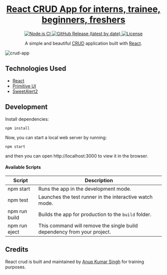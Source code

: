 <h1 align="center">
  <a href="https://ahnupsingh.github.io/crud-app/">
      React CRUD App for interns, trainee, beginners, freshers
  </a>
</h1>

<p align="center">
  <a href="https://github.com/ahnupsingh/crud-app/actions?query=workflow%3A%22Node.js+CI%22">
    <img src="https://github.com/ahnupsingh/crud-app/workflows/Node.js%20CI/badge.svg" alt="Node.js CI" />
  </a>
  <a href="https://github.com/ahnupsingh/crud-app/releases">
    <img src="https://img.shields.io/github/v/release/ahnupsingh/crud-app" alt="GitHub Release (latest by date)" />
  </a>
  <a href="https://github.com/ahnupsingh/crud-app/blob/master/LICENSE">
    <img src="https://img.shields.io/github/license/ahnupsingh/crud-app" alt="License" />
  </a>
</p>

<p align="center">
  A simple and beautiful <a href="https://www.codecademy.com/articles/what-is-crud">CRUD</a> application built with <a href="https://reactjs.org">React</a>.
</p>

![crud-app](https://user-images.githubusercontent.com/48409548/94567114-8aa5ea80-0284-11eb-99f6-87401b099848.png)

## Technologies Used

- [React](http://reactjs.org)
- [Primitive UI](https://taniarascia.github.io/primitive)
- [SweetAlert2](https://sweetalert2.github.io)

## Development

Install dependencies:

```
npm install
```

Now, you can start a local web server by running:

```
npm start
```

and then you can open http://localhost:3000 to view it in the browser.

#### Available Scripts

| Script        | Description                                                             |
| ------------- | ----------------------------------------------------------------------- |
| npm start     | Runs the app in the development mode.                                   |
| npm test      | Launches the test runner in the interactive watch mode.                 |
| npm run build | Builds the app for production to the `build` folder.                    |
| npm run eject | This command will remove the single build dependency from your project. |

## Credits

React crud is built and maintained by [Anup Kumar Singh](https://ahnupsingh.github.io) for training purposes.
